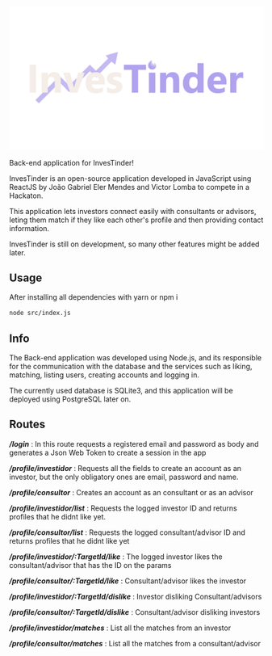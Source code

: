 ![](https://raw.githubusercontent.com/JoaoEler/InvestinderFrontend/master/investinder/src/assets/logo.png)

Back-end application for InvesTinder!

InvesTinder is an open-source application developed in JavaScript using ReactJS by João Gabriel Eler Mendes and Victor Lomba to compete in a Hackaton.

This application lets investors connect easily with consultants or advisors, leting them match if they like each other's profile and then providing contact information.

InvesTinder is still on development, so many other features might be added later.

## Usage

After installing all dependencies with yarn or npm i

```bash
node src/index.js
```

## Info

The Back-end application was developed using Node.js, and its responsible for the communication with the database and the services such
as liking, matching, listing users, creating accounts and logging in.

The currently used database is SQLite3, and this application will be deployed using PostgreSQL later on. 

## Routes 

***/login*** : In this route requests a registered email and password as body and generates a Json Web Token to create a session in the app

***/profile/investidor*** : Requests all the fields to create an account as an investor, but the only obligatory ones are email, password and name.

***/profile/consultor*** : Creates an account as an consultant or as an advisor

***/profile/investidor/list*** : Requests the logged investor ID and returns profiles that he didnt like yet.

***/profile/consultor/list*** : Requests the logged consultant/advisor ID and returns profiles that he didnt like yet

***/profile/investidor/:TargetId/like*** : The logged investor likes the consultant/advisor that has the ID on the params

***/profile/consultor/:TargetId/like*** : Consultant/advisor likes the investor

***/profile/investidor/:TargetId/dislike*** : Investor disliking Consultant/advisors

***/profile/consultor/:TargetId/dislike*** : Consultant/advisor disliking investors

***/profile/investidor/matches*** : List all the matches from an investor

***/profile/consultor/matches*** : List all the matches from a consultant/advisor
